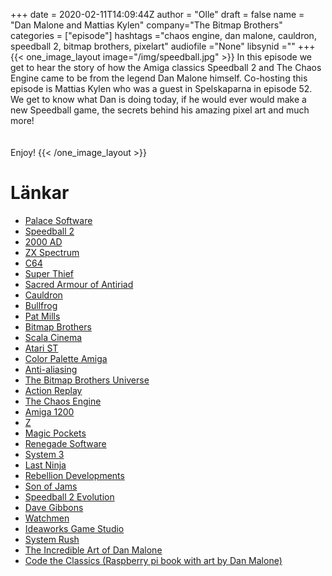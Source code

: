 +++ 
date = 2020-02-11T14:09:44Z
author = "Olle"
draft = false
name = "Dan Malone and Mattias Kylen"
company="The Bitmap Brothers"
categories = ["episode"]
hashtags ="chaos engine, dan malone, cauldron, speedball 2, bitmap brothers, pixelart"
audiofile ="None"
libsynid =""
+++ 
{{< one_image_layout image="/img/speedball.jpg" >}}
In this episode we get to hear the story of how the Amiga classics Speedball 2 and The Chaos Engine came to be from the legend Dan Malone himself. Co-hosting this episode is Mattias Kylen who was a guest in Spelskaparna in episode 52. We get to know what Dan is doing today, if he would ever would make a new Speedball game, the secrets behind his amazing pixel art and much more!  
<br>
<br>
Enjoy!
{{< /one_image_layout >}}


# Länkar
* [Palace Software](https://en.wikipedia.org/wiki/Palace_Software)
* [Speedball 2](https://www.youtube.com/watch?v=iyX4BPU-Bao&t=29s)
* [2000 AD](https://2000ad.com/)
* [ZX Spectrum](https://en.wikipedia.org/wiki/ZX_Spectrum)
* [C64](https://en.wikipedia.org/wiki/Commodore_64)
* [Super Thief](https://www.gamesthatwerent.com/gtw64/super-thief/)
* [Sacred Armour of Antiriad](https://www.youtube.com/watch?v=-A0F2yCI8eA)
* [Cauldron](https://www.youtube.com/watch?v=S5ttR34rFRI)
* [Bullfrog](https://en.wikipedia.org/wiki/Bullfrog_Productions)
* [Pat Mills](https://en.wikipedia.org/wiki/Pat_Mills)
* [Bitmap Brothers](https://en.wikipedia.org/wiki/The_Bitmap_Brothers)
* [Scala Cinema](https://www.theguardian.com/film/2011/jul/31/scala-cinema-london)
* [Atari ST](https://en.wikipedia.org/wiki/Atari_ST)
* [Color Palette Amiga](https://en.wikipedia.org/wiki/List_of_16-bit_computer_color_palettes#Amiga_OCS)
* [Anti-aliasing](https://en.wikipedia.org/wiki/Anti-aliasing)
* [The Bitmap Brothers Universe](https://readonlymemory.vg/shop/book/the-bitmap-brothers-universe/)
* [Action Replay](https://en.wikipedia.org/wiki/Action_Replay)
* [The Chaos Engine](https://www.youtube.com/watch?v=dWrGA-g17qg)
* [Amiga 1200](https://en.wikipedia.org/wiki/Amiga_1200)
* [Z](https://www.youtube.com/watch?v=AQq3xp9NPrc)
* [Magic Pockets](https://www.youtube.com/watch?v=4Fe6eBw9aYA)
* [Renegade Software](https://en.wikipedia.org/wiki/Renegade_Software)
* [System 3](https://en.wikipedia.org/wiki/System_3_(company))
* [Last Ninja](https://www.youtube.com/watch?v=T5o_f76jSaM)
* [Rebellion Developments](https://en.wikipedia.org/wiki/Rebellion_Developments)
* [Son of Jams](https://www.artstation.com/artwork/VbzW4)
* [Speedball 2 Evolution](https://www.youtube.com/watch?v=s1GqgCJe05Q)
* [Dave Gibbons](https://en.wikipedia.org/wiki/Dave_Gibbons)
* [Watchmen](https://en.wikipedia.org/wiki/Watchmen)
* [Ideaworks Game Studio](https://en.wikipedia.org/wiki/Ideaworks_Game_Studio)
* [System Rush](https://www.youtube.com/watch?v=UDOBTW_sAnk)
* [The Incredible Art of Dan Malone](https://www.facebook.com/DanMaloneArt/)
* [Code the Classics (Raspberry pi book with art by Dan Malone)](https://wireframe.raspberrypi.org/books/code-the-classics1)
